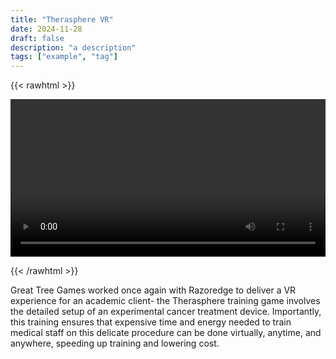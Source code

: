 ```yaml
---
title: "Therasphere VR"
date: 2024-11-28
draft: false
description: "a description"
tags: ["example", "tag"]
---
```


{{< rawhtml >}} 

<video width=100% controls autoplay>
    <source src="/videos/mp4/thera-small.mp4" type="video/mp4">
    Your browser does not support the video tag.  
</video>

{{< /rawhtml >}}

Great Tree Games worked once again with Razoredge to deliver a VR experience for an academic client- the Therasphere training game involves the detailed setup of an experimental cancer treatment device. Importantly, this training ensures that expensive time and energy needed to train medical staff on this delicate procedure can be done virtually, anytime, and anywhere, speeding up training and lowering cost.
